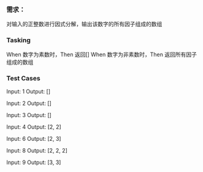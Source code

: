 ### 需求：
对输入的正整数进行因式分解，输出该数字的所有因子组成的数组

### Tasking
When 数字为素数时，Then 返回[]
When 数字为非素数时，Then 返回所有因子组成的数组

### Test Cases
Input: 1
Output: []

Input: 2
Output: []

Input: 3
Output: []

Input: 4
Output: [2, 2]

Input: 6
Output: [2, 3]

Input: 8
Output: [2, 2, 2]

Input: 9
Output: [3, 3]
